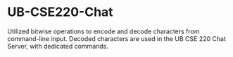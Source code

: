 # UB-CSE220-Chat
Utilized bitwise operations to encode and decode characters from command-line input. Decoded characters are used in the UB CSE 220 Chat Server, with dedicated commands.
